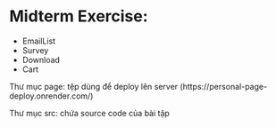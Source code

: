 # Midterm Exercise:
- EmailList
- Survey
- Download
- Cart
<p>Thư mục page: tệp dùng để deploy lên server (https://personal-page-deploy.onrender.com/) </p>
<p>Thư mục src: chứa source code của bài tập</p>
